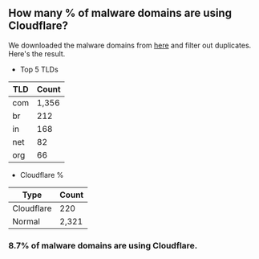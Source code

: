## How many % of malware domains are using Cloudflare?


We downloaded the malware domains from [here](https://urlhaus.abuse.ch) and filter out duplicates.
Here's the result.


[//]: # (start replacement)


- Top 5 TLDs

| TLD | Count |
| --- | --- |
| com | 1,356 |
| br | 212 |
| in | 168 |
| net | 82 |
| org | 66 |


- Cloudflare %

| Type | Count |
| --- | --- |
| Cloudflare | 220 |
| Normal | 2,321 |


### 8.7% of malware domains are using Cloudflare.